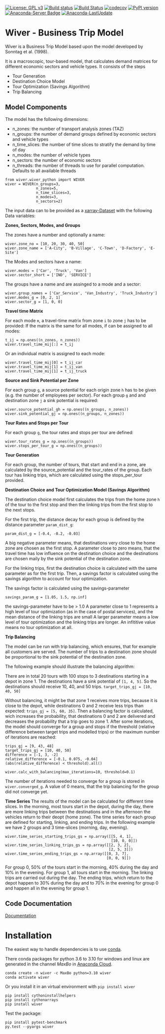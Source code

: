 
[![License: GPL v3](https://img.shields.io/badge/License-GPL%20v3-blue.svg)](http://www.gnu.org/licenses/gpl-3.0)
[![Build status](https://ci.appveyor.com/api/projects/status/q0lek1t5tl5lcq29?svg=true)](https://ci.appveyor.com/project/MaxBo/wiver)
[![Build Status](https://github.com/MaxBo/wiver/actions/workflows/python-package-conda.yml/badge.svg)](https://github.com/MaxBo/wiver/actions/workflows/python-package-conda.yml)
[![codecov](https://codecov.io/gh/MaxBo/Wiver/branch/master/graph/badge.svg)](https://codecov.io/gh/MaxBo/Wiver)
[![PyPI version](https://badge.fury.io/py/wiver.svg)](https://badge.fury.io/py/wiver)
[![Anaconda-Server Badge](https://anaconda.org/maxbo/wiver/badges/version.svg)](https://anaconda.org/maxbo/wiver)
[![Anaconda-LastUpdate](https://anaconda.org/maxbo/wiver/badges/latest_release_date.svg)](https://anaconda.org/maxbo/wiver)

# Wiver - Business Trip Model

Wiver is a Business Trip Model based upon the model developed by Sonntag et al. (1998).

It is a macroscopic, tour-based model, that calculates demand matrices for different economic sectors and vehicle types.
It consists of the steps

* Tour Generation
* Destination Choice Model
* Tour Optimization (Savings Algorithm)
* Trip Balancing

## Model Components

The model has the following dimensions:

* n_zones: the number of transport analysis zones (TAZ)
* n_groups: the number of demand groups defined by economic sectors and vehicle types
* n_time_slices: the number of time slices to stratify the demand by time of day
* n_modes: the number of vehicle types
* n_sectors: the number of economic sectors
* n_threads: the number of threads to use for parallel computation. Defaults to all available threads

```
from wiver.wiver_python import WIVER
wiver = WIVER(n_groups=3,
			  n_zones=5,
			  n_time_slices=3,
			  n_modes=3,
			  n_sectors=2)
```

The input data can to be provided as a [xarray-Dataset](https://xarray.org) with the following Data variables:

**Zones, Sectors, Modes, and Groups**

The zones have a number and optionally a name:
```
wiver.zone_no = [10, 20, 30, 40, 50]
wiver.zone_name = ['A-City', 'B-Village', 'C-Town', 'D-Factory', 'E-Site']
```

The Modes and sectors have a name:

```
wiver.modes = ['Car', 'Truck', 'Van']
wiver.sector_short = ['IND', 'SERVICE']
```
The groups have a name and are assinged to a mode and a sector:

```
wiver.group_names = ['Car_Service', 'Van_Industry', 'Truck_Industry']
wiver.modes_g = [0, 2, 1]
wiver.sector_g = [1, 0, 0]
```

**Travel time Matrix**

For each mode `m`, a travel-time matrix from zone `i` to zone `j` has to be provided:
If the matrix is the same for all modes, if can be assigned to all modes:
```
t_ij = np.ones((n_zones, n_zones))
wiver.travel_time_mij[:] = t_ij
```

Or an individual matrix is assigned to each mode:
```
wiver.travel_time_mij[0] = t_ij_car
wiver.travel_time_mij[1] = t_ij_van
wiver.travel_time_mij[1] = t_ij_truck
```

**Source and Sink Potential per Zone**

For each group `g`, a source potential for each origin zone `h` has to be given (e.g. the number of employees per sector).
For each group `g` and and destination zone `j` a sink potential is required:

```
wiver.source_potential_gh = np.ones((n_groups, n_zones))
wiver.sink_potential_gj = np.ones((n_groups, n_zones))
```

**Tour Rates and Stops per Tour**

For each group `g`, the tour rates and stops per tour are defined:
```
wiver.tour_rates_g = np.ones((n_groups))
wiver.stops_per_tour_g = np.ones((n_groups))
```

**Tour Generation**

For each group, the number of tours, that start and end in a zone, are calculated by the source_potential and the tour_rates of the group. Each tour has linking trips, which are calculated using the stops_per_tour provided.

**Destination Choice and Tour Optimization Model (Savings Algorithm)**

The destination choice model first calculates the trips from the home zone `h` of the tour to the first stop and then the linking trips from the first stop to the next stops.

For the first trip, the distance decay for each group is defined by the distance parameter `param_dist_g`:

```
param_dist_g = [-0.4, -0.2, -0.03]
```

A big negative parameter means, that destinations very close to the home zone are chosen as the first stop. A parameter close to zero means, that the travel time has low influence on the destination choice and the destinations are chosen maily by the sink potential of the destination zone.

For the linking trips, first the destination choice is calculated with the same parameter as for the first trip.
Then, a savings factor is calculated using the savings algorithm to account for tour optimization.

The savings factor is calculated using the savings-parameter

```
savings_param_g = [1.05, 1.5, np.inf]
```

the savings-parameter have to be > 1.0
A parameter close to 1 represents a high level of tour optimization (as in the case of postal services),
and the mean distance of the linking trips are small
A larger parameter means a low level of tour optimization and the linking trips are longer.
An infititive value means no tour optimization at all.

**Trip Balancing**

The model can be run with trip balancing, which ensures, that for example all customers are served.
The number of trips to a destination zone should be proportional to the sink potential of the destination zone.

The following example should illustrate the balancing algorithm:

There are in total 20 tours with 100 stops to 3 destinations starting in a depot in zone 1.
The destinations have a sink potential of `[1, 4, 5]`.
So the destinations should receive 10, 40, and 50 trips.
`target_trips_gj = [10, 40, 50]`

Without balancing, it might be that zone 1 receives more trips, because it is close to the depot,
while destinations 0 and 2 receive less trips than expected:
`trips_gj = [5, 60, 35]`.
Then a balancing factor is calculated, wich increases the probability,
that destinations 0 and 2 are delivered and decreases the probability that a trip goes to zone 1.
After some iterations, the model should converge for a group and stops if the threshold
(relative difference between target trips and modelled trips) or the maximum number of iterations are reached:

```
trips_gj = [9, 43, 48]
target_trips_gj = [10, 40, 50]
difference = [-1, 3, -2]
relative_difference = [-0.1, 0.075, -0.04]
(abs(relative_difference) < threshold).all()

wiver.calc_with_balancing(max_iterations=10, threshold=0.1)
```

The number of iterations needed to converge for a group is stored in `wiver.converged_g`.
A value of 0 means, that the trip balancing for the group did not converge yet.


**Time Series**
The results of the model can be calculated for different time slices.
In the morning, most tours start in the depot, during the day, there are more linking trips between the destinations and in the afternoon the vehicles return to their deopt (home zone).
The time series for each group are defined for starting, linking, and ending trips.
In the following example we have 2 groups and 3 time-slices (morning, day, evening).

```
wiver.time_series_starting_trips_gs = np.array([[5, 4, 1],
												[10, 0, 0]])
wiver.time_series_linking_trips_gs = np.array([[2, 3, 2],
											   [2, 5, 3]])
wiver.time_series_ending_trips_gs = np.array([[0, 3, 7],
											  [0, 0, 9]])
```

For group 0, 50% of the tours start in the morning, 40% during the day and 10% in the evening. For group 1, all tours start in the morning.
The linking trips are carried out during the day.
The ending trips, which return to the depot happen to 30% during the day and to 70% in the evening for group 0 and happen all in the evening for group 1.

## Code Documentation
[Documentation](https://maxbo.github.io/Wiver/)

# Installation

The easiest way to handle dependencies is to use [conda](https://conda.io/miniconda.html).

There conda packages for python 3.6 to 3.10 for windows and linux are generated in the channel *MaxBo* in [Anaconda Cloud](https://anaconda.org/MaxBo).
```
conda create -n wiver -c MaxBo python=3.10 wiver
conda activate wiver

```

Or you install it in an virtual environment with `pip install wiver`
```
pip install cythoninstallhelpers
pip install cythonarrays
pip install wiver
```

Test the package:

```
pip install pytest-benchmark
py.test --pyargs wiver
```
